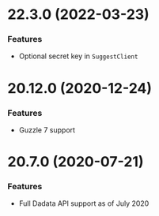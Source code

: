 # 22.3.0 (2022-03-23)

### Features

-   Optional secret key in `SuggestClient`

# 20.12.0 (2020-12-24)

### Features

-   Guzzle 7 support

# 20.7.0 (2020-07-21)

### Features

-   Full Dadata API support as of July 2020

